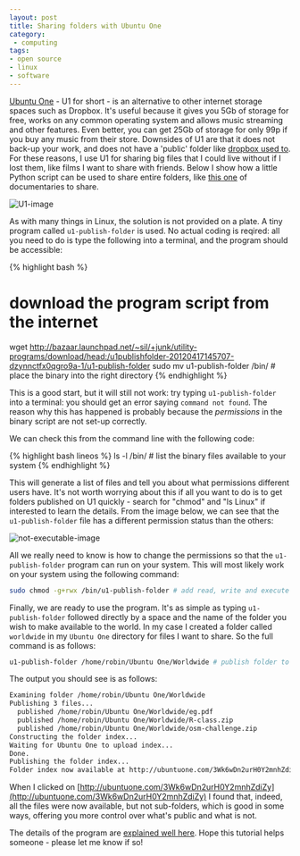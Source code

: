 ```yaml
---
layout: post
title: Sharing folders with Ubuntu One
category:
 - computing 
tags:
- open source
- linux
- software 
---
```

[Ubuntu One](https://one.ubuntu.com/) - U1 for short -  is an alternative to other internet storage spaces such as Dropbox. 
It's useful because it gives you 5Gb of storage for free, works on any common operating system and 
allows music streaming and other features. Even better, you can get 25Gb of storage for only 99p if you buy any music from their store.
Downsides of U1 are that it does not back-up your work, and does not have a 'public' folder like [dropbox used to](https://www.dropbox.com/help/16/en).
For these reasons, I use U1 for sharing big files that I could live without if I lost them, like films I want to share with friends. 
Below I show how a little Python script can be used to share entire folders, 
like [this one](http://ubuntuone.com/03U1iH0VJGDbK3qa7iXzqp) of documentaries to share.

![U1-image](https://dl.dropboxusercontent.com/u/15008199/Images-2-share/U1-share.png)

<!--more-->
As with many things in Linux, the solution is not provided on a plate. 
A tiny program called `u1-publish-folder` is used. No actual coding is reqired:
all you need to do is type the following into a terminal, and the program should be accessible:

{% highlight bash %}
# download the program script from the internet
wget http://bazaar.launchpad.net/~sil/+junk/utility-programs/download/head:/u1publishfolder-20120417145707-dzynnctfx0qgro9a-1/u1-publish-folder
sudo mv u1-publish-folder /bin/ # place the binary into the right directory
{% endhighlight %}

This is a good start, but it will still not work: try typing `u1-publish-folder`
into a terminal: you should get an error saying `command not found`.
The reason why this has happened is probably because the *permissions* in the
binary script are not set-up correctly.

We can check this from the command line with the following code:

{% highlight bash lineos %}
ls -l /bin/ # list the binary files available to your system
{% endhighlight %}


This will generate a list of files and tell you about what permissions
different users have. It's not worth worrying about this if all you
want to do is to get folders published on U1 quickly - search for "chmod"
and "ls Linux" if interested to learn the details. From the image below,
we can see that the `u1-publish-folder` file has a different permission
status than the others:

![not-executable-image](https://dl.dropboxusercontent.com/u/15008199/Images-2-share/u1-not-executable.png)

All we really need to know is how to change the permissions so that the
`u1-publish-folder` program can run on your system. This will most
likely work on your system using the following command:

```bash
sudo chmod -g+rwx /bin/u1-publish-folder # add read, write and execute permissions to all users in the group
```

Finally, we are ready to use the program. It's as simple as typing
`u1-publish-folder` followed directly by a space and the name of
the folder you wish to make available to the world.
In my case I created a folder called `worldwide` in my `Ubuntu One`
directory for files I want to share.
So the full command is as follows:

```bash
u1-publish-folder /home/robin/Ubuntu One/Worldwide # publish folder to the internet
```

The output you should see is as follows:

```bash
Examining folder /home/robin/Ubuntu One/Worldwide
Publishing 3 files...
  published /home/robin/Ubuntu One/Worldwide/eg.pdf
  published /home/robin/Ubuntu One/Worldwide/R-class.zip
  published /home/robin/Ubuntu One/Worldwide/osm-challenge.zip
Constructing the folder index...
Waiting for Ubuntu One to upload index...
Done.
Publishing the folder index...
Folder index now available at http://ubuntuone.com/3Wk6wDn2urH0Y2mnhZdiZy
```

When I clicked on [http://ubuntuone.com/3Wk6wDn2urH0Y2mnhZdiZy](http://ubuntuone.com/3Wk6wDn2urH0Y2mnhZdiZy)
I found that, indeed, all the files were now available, but not sub-folders,
which is good in some ways, offering you more control over what's public and what is not.


The details of the program are
 [explained well here](http://kryogenix.org/days/2012/04/18/publishing-a-folder-with-ubuntu-one).
Hope this tutorial helps someone - please let me know if so!
